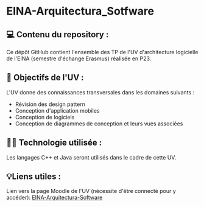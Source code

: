# EINA-Arquitectura_Sotfware

## 💻︎ Contenu du repository :

Ce dépôt GitHub contient l'ensemble des TP de l'UV d'architecture logicielle de l'EINA (semestre d'échange Erasmus) réalisée en P23.

## 🎯 Objectifs de l'UV :

L'UV donne des connaissances transversales dans les domaines suivants : 
- Révision des design pattern
- Conception d'application mobiles
- Conception de logiciels
- Conception de diagrammes de conception et leurs vues associées

## 🧑‍💻 Technologie utilisée :

Les langages C++ et Java seront utilisés dans le cadre de cette UV.

## 💡Liens utiles :

Lien vers la page Moodle de l'UV (nécessite d'être connecté pour y accéder): [EINA-Arquitectura-Software](https://moodle.unizar.es/add/course/view.php?id=75138)
